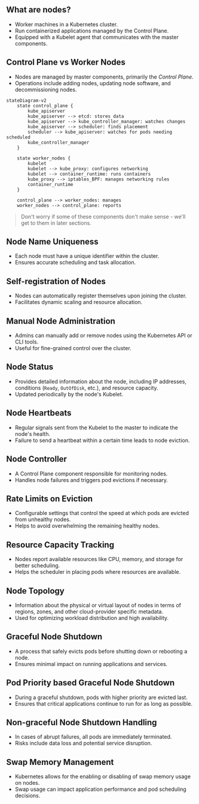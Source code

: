 ## What are nodes?
- Worker machines in a Kubernetes cluster.
- Run containerized applications managed by the Control Plane.
- Equipped with a Kubelet agent that communicates with the master components.



## Control Plane vs Worker Nodes
- Nodes are managed by master components, primarily the *Control Plane*.
- Operations include adding nodes, updating node software, and decommissioning nodes.
``` mermaid
stateDiagram-v2
    state control_plane {
        kube_apiserver
        kube_apiserver --> etcd: stores data
        kube_apiserver --> kube_controller_manager: watches changes
        kube_apiserver --> scheduler: finds placement
        scheduler --> kube_apiserver: watches for pods needing scheduled
        kube_controller_manager
    }

    state worker_nodes {
        kubelet
        kubelet --> kube_proxy: configures networking
        kubelet --> container_runtime: runs containers
        kube_proxy --> iptables_BPF: manages networking rules
        container_runtime
    }

    control_plane --> worker_nodes: manages
    worker_nodes --> control_plane: reports

```
> Don't worry if some of these components don't make sense - we'll get to them in later sections.

## Node Name Uniqueness
- Each node must have a unique identifier within the cluster.
- Ensures accurate scheduling and task allocation.


## Self-registration of Nodes
- Nodes can automatically register themselves upon joining the cluster.
- Facilitates dynamic scaling and resource allocation.


## Manual Node Administration
- Admins can manually add or remove nodes using the Kubernetes API or CLI tools.
- Useful for fine-grained control over the cluster.


## Node Status
- Provides detailed information about the node, including IP addresses, conditions (`Ready`, `OutOfDisk`, etc.), and resource capacity.
- Updated periodically by the node's Kubelet.


## Node Heartbeats
- Regular signals sent from the Kubelet to the master to indicate the node's health.
- Failure to send a heartbeat within a certain time leads to node eviction.


## Node Controller
- A Control Plane component responsible for monitoring nodes.
- Handles node failures and triggers pod evictions if necessary.


## Rate Limits on Eviction
- Configurable settings that control the speed at which pods are evicted from unhealthy nodes.
- Helps to avoid overwhelming the remaining healthy nodes.


## Resource Capacity Tracking
- Nodes report available resources like CPU, memory, and storage for better scheduling.
- Helps the scheduler in placing pods where resources are available.


## Node Topology
- Information about the physical or virtual layout of nodes in terms of regions, zones, and other cloud-provider specific metadata.
- Used for optimizing workload distribution and high availability.


## Graceful Node Shutdown
- A process that safely evicts pods before shutting down or rebooting a node.
- Ensures minimal impact on running applications and services.


## Pod Priority based Graceful Node Shutdown
- During a graceful shutdown, pods with higher priority are evicted last.
- Ensures that critical applications continue to run for as long as possible.


## Non-graceful Node Shutdown Handling
- In cases of abrupt failures, all pods are immediately terminated.
- Risks include data loss and potential service disruption.


## Swap Memory Management
- Kubernetes allows for the enabling or disabling of swap memory usage on nodes.
- Swap usage can impact application performance and pod scheduling decisions.